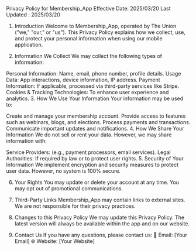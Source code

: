 Privacy Policy for Membership_App
Effective Date: 2025/03/20
Last Updated : 2025/03/20

1. Introduction
Welcome to Membership_App, operated by The Union ("we," "our," or "us"). This Privacy Policy explains how we collect, use, and protect your personal information when using our mobile application.

2. Information We Collect
We may collect the following types of information:

Personal Information: Name, email, phone number, profile details.
Usage Data: App interactions, device information, IP address.
Payment Information: If applicable, processed via third-party services like Stripe.
Cookies & Tracking Technologies: To enhance user experience and analytics.
3. How We Use Your Information
Your information may be used to:

Create and manage your membership account.
Provide access to features such as webinars, blogs, and elections.
Process payments and transactions.
Communicate important updates and notifications.
4. How We Share Your Information
We do not sell or rent your data. However, we may share information with:

Service Providers: (e.g., payment processors, email services).
Legal Authorities: If required by law or to protect user rights.
5. Security of Your Information
We implement encryption and security measures to protect user data. However, no system is 100% secure.

6. Your Rights
You may update or delete your account at any time.
You may opt out of promotional communications.
7. Third-Party Links
Membership_App may contain links to external sites. We are not responsible for their privacy practices.

8. Changes to this Privacy Policy
We may update this Privacy Policy. The latest version will always be available within the app and on our website.

9. Contact Us
If you have any questions, please contact us:
📧 Email: [Your Email]
🌐 Website: [Your Website]
